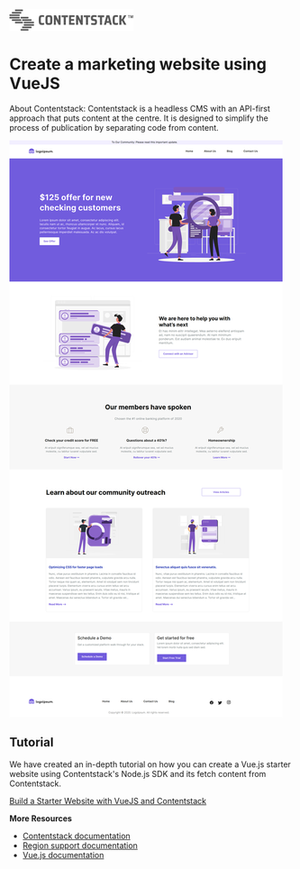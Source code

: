 [![Contentstack Logo](/public/contentstack.png)](https://www.contentstack.com/)

# Create a marketing website using VueJS

About Contentstack: Contentstack is a headless CMS with an API-first approach that puts content at the centre. It is designed to simplify the process of publication by separating code from content.


![contentstack-vuejs-starter-app](/public/readme.png)

## Tutorial

We have created an in-depth tutorial on how you can create a Vue.js starter website using Contentstack's Node.js SDK and its fetch content from Contentstack.

[Build a Starter Website with VueJS and Contentstack](https://www.contentstack.com/docs/developers/sample-apps/build-a-starter-website-using-vue-js-and-contentstack/)

**More Resources**

- [Contentstack documentation](https://www.contentstack.com/docs/)
- [Region support documentation](https://www.contentstack.com/docs/developers/selecting-region-in-contentstack-starter-apps)
- [Vue.js documentation](https://v3.vuejs.org/guide/introduction.html)
